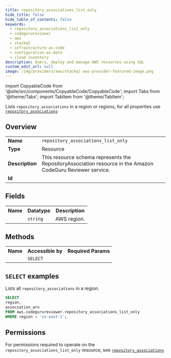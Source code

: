 ```yaml
---
title: repository_associations_list_only
hide_title: false
hide_table_of_contents: false
keywords:
  - repository_associations_list_only
  - codegurureviewer
  - aws
  - stackql
  - infrastructure-as-code
  - configuration-as-data
  - cloud inventory
description: Query, deploy and manage AWS resources using SQL
custom_edit_url: null
image: /img/providers/aws/stackql-aws-provider-featured-image.png
---
```


import CopyableCode from '@site/src/components/CopyableCode/CopyableCode';
import Tabs from '@theme/Tabs';
import TabItem from '@theme/TabItem';

Lists <code>repository_associations</code> in a region or regions, for all properties use <a href="/providers/aws/serviceName/repository_associations/"><code>repository_associations</code></a>

## Overview
<table><tbody>
<tr><td><b>Name</b></td><td><code>repository_associations_list_only</code></td></tr>
<tr><td><b>Type</b></td><td>Resource</td></tr>
<tr><td><b>Description</b></td><td>This resource schema represents the RepositoryAssociation resource in the Amazon CodeGuru Reviewer service.</td></tr>
<tr><td><b>Id</b></td><td><CopyableCode code="aws.codegurureviewer.repository_associations_list_only" /></td></tr>
</tbody></table>

## Fields
<table><tbody><tr><th>Name</th><th>Datatype</th><th>Description</th></tr><tr><td><CopyableCode code="region" /></td><td><code>string</code></td><td>AWS region.</td></tr>
</tbody></table>

## Methods

<table><tbody>
  <tr>
    <th>Name</th>
    <th>Accessible by</th>
    <th>Required Params</th>
  </tr>
  <tr>
    <td><CopyableCode code="list_resources" /></td>
    <td><code>SELECT</code></td>
    <td><CopyableCode code="region" /></td>
  </tr>
</tbody></table>

## `SELECT` examples
Lists all <code>repository_associations</code> in a region.
```sql
SELECT
region,
association_arn
FROM aws.codegurureviewer.repository_associations_list_only
WHERE region = 'us-east-1';
```


## Permissions

For permissions required to operate on the <code>repository_associations_list_only</code> resource, see <a href="/providers/aws/codegurureviewer/repository_associations/#permissions"><code>repository_associations</code></a>

